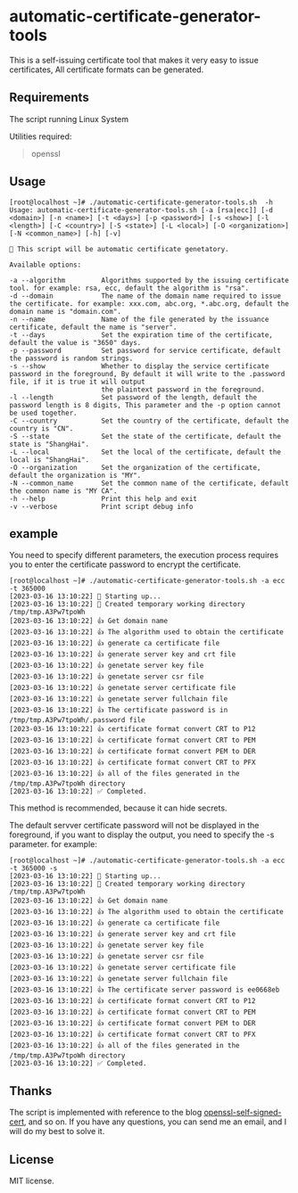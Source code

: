# automatic-certificate-generator-tools
This is a self-issuing certificate tool that makes it very easy to issue certificates, All certificate formats can be generated.

## Requirements

The script  running Linux System

Utilities required:
> openssl

## Usage
```shell
[root@localhost ~]# ./automatic-certificate-generator-tools.sh  -h
Usage: automatic-certificate-generator-tools.sh [-a [rsa|ecc]] [-d <domain>] [-n <name>] [-t <days>] [-p <password>] [-s <show>] [-l <length>] [-C <country>] [-S <state>] [-L <local>] [-O <organization>] [-N <common_name>] [-h] [-v]

💁 This script will be automatic certificate genetatory.

Available options:

-a --algorithm         Algorithms supported by the issuing certificate tool. for example: rsa, ecc, default the algorithm is "rsa".
-d --domain            The name of the domain name required to issue the certificate. for example: xxx.com, abc.org, *.abc.org, default the domain name is "domain.com".
-n --name              Name of the file generated by the issuance certificate, default the name is "server".
-t --days              Set the expiration time of the certificate, default the value is "3650" days.
-p --password          Set password for service certificate, default the password is random strings.
-s --show              Whether to display the service certificate password in the foreground, By default it will write to the .password file, if it is true it will output
                       the plaintext password in the foreground.
-l --length            Set password of the length, default the password length is 8 digits, This parameter and the -p option cannot be used together.
-C --country           Set the country of the certificate, default the country is "CN".
-S --state             Set the state of the certificate, default the state is "ShangHai".
-L --local             Set the local of the certificate, default the local is "ShangHai".
-O --organization      Set the organization of the certificate, default the organization is "MY".
-N --common_name       Set the common name of the certificate, default the common name is "MY CA".
-h --help              Print this help and exit
-v --verbose           Print script debug info
```
## example
You need to specify different parameters, the execution process requires you to enter the certificate password to encrypt the certificate. 
```shell
[root@localhost ~]# ./automatic-certificate-generator-tools.sh -a ecc -t 365000
[2023-03-16 13:10:22] 👶 Starting up...
[2023-03-16 13:10:22] 📁 Created temporary working directory /tmp/tmp.A3Pw7tpoWh
[2023-03-16 13:10:22] 👍 Get domain name
[2023-03-16 13:10:22] 👍 The algorithm used to obtain the certificate
[2023-03-16 13:10:22] 👍 generate ca certificate file
[2023-03-16 13:10:22] 👍 generate server key and crt file
[2023-03-16 13:10:22] 👍 genetate server key file
[2023-03-16 13:10:22] 👍 genetate server csr file
[2023-03-16 13:10:22] 👍 genetate server certificate file
[2023-03-16 13:10:22] 👍 genetate server fullchain file
[2023-03-16 13:10:22] 👍 The certificate password is in /tmp/tmp.A3Pw7tpoWh/.password file
[2023-03-16 13:10:22] 👍 certificate format convert CRT to P12
[2023-03-16 13:10:22] 👍 certificate format convert CRT to PEM
[2023-03-16 13:10:22] 👍 certificate format convert PEM to DER
[2023-03-16 13:10:22] 👍 certificate format convert CRT to PFX
[2023-03-16 13:10:22] 👍 all of the files generated in the /tmp/tmp.A3Pw7tpoWh directory
[2023-03-16 13:10:22] ✅ Completed.
``` 
This method is recommended, because it can hide secrets.


The default servver certificate password will not be displayed in the foreground, if you want to display the output, you need to specify the -s parameter. for example:

```shell
[root@localhost ~]# ./automatic-certificate-generator-tools.sh -a ecc -t 365000 -s
[2023-03-16 13:10:22] 👶 Starting up...
[2023-03-16 13:10:22] 📁 Created temporary working directory /tmp/tmp.A3Pw7tpoWh
[2023-03-16 13:10:22] 👍 Get domain name
[2023-03-16 13:10:22] 👍 The algorithm used to obtain the certificate
[2023-03-16 13:10:22] 👍 generate ca certificate file
[2023-03-16 13:10:22] 👍 generate server key and crt file
[2023-03-16 13:10:22] 👍 genetate server key file
[2023-03-16 13:10:22] 👍 genetate server csr file
[2023-03-16 13:10:22] 👍 genetate server certificate file
[2023-03-16 13:10:22] 👍 genetate server fullchain file
[2023-03-16 13:10:22] 👍 The certificate server password is ee0668eb
[2023-03-16 13:10:22] 👍 certificate format convert CRT to P12
[2023-03-16 13:10:22] 👍 certificate format convert CRT to PEM
[2023-03-16 13:10:22] 👍 certificate format convert PEM to DER
[2023-03-16 13:10:22] 👍 certificate format convert CRT to PFX
[2023-03-16 13:10:22] 👍 all of the files generated in the /tmp/tmp.A3Pw7tpoWh directory
[2023-03-16 13:10:22] ✅ Completed.
```

## Thanks

The script is implemented with reference to the blog [openssl-self-signed-cert](https://www.baeldung.com/openssl-self-signed-cert), and so on.
If you have any questions, you can send me an email, and I will do my best to solve it.


## License

MIT license.